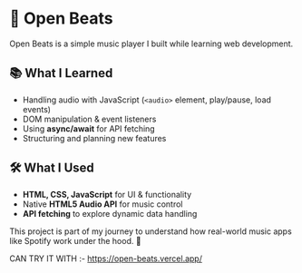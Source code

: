 # 🎵 Open Beats  

Open Beats is a simple music player I built while learning web development.  

## 📚 What I Learned  
- Handling audio with JavaScript (`<audio>` element, play/pause, load events)  
- DOM manipulation & event listeners  
- Using **async/await** for API fetching  
- Structuring and planning new features  

## 🛠️ What I Used  
- **HTML, CSS, JavaScript** for UI & functionality  
- Native **HTML5 Audio API** for music control  
- **API fetching** to explore dynamic data handling  

This project is part of my journey to understand how real-world music apps like Spotify work under the hood. 🚀  


CAN TRY IT WITH :- https://open-beats.vercel.app/
